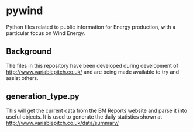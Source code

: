 pywind
======

Python files related to public information for Energy production, with
a particular focus on Wind Energy.

Background
----------

The files in this repository have been developed during development of
http://www.variablepitch.co.uk/ and are being made available to try and
assist others.


generation_type.py
------------------

This will get the current data from the BM Reports website and parse it
into useful objects. It is used to generate the daily statistics shown 
at http://www.variablepitch.co.uk/data/summary/

